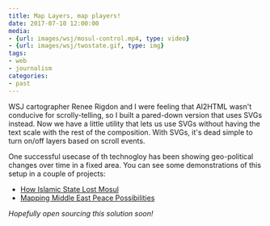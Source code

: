 ```yaml
---
title: Map Layers, map players!
date: 2017-07-10 12:00:00
media:
- {url: images/wsj/mosul-control.mp4, type: video}
- {url: images/wsj/twostate.gif, type: img}
tags:
- web
- journalism
categories:
- past
---
```


WSJ cartographer Renee Rigdon and I were feeling that AI2HTML wasn't conducive for scrolly-telling, so I built a pared-down version that uses SVGs instead. Now we have a little utility that lets us use SVGs without having the text scale with the rest of the composition. With SVGs, it's dead simple to turn on/off layers based on scroll events.

One successful usecase of th technogloy has been showing geo-political changes over time in a fixed area. You can see some demonstrations of this setup in a couple of projects:

- [How Islamic State Lost Mosul](https://www.wsj.com/graphics/how-islamic-state-lost-mosul/)
- [Mapping Middle East Peace Possibilities](http://www.wsj.com/graphics/twostate/)

*Hopefully open sourcing this solution soon!*